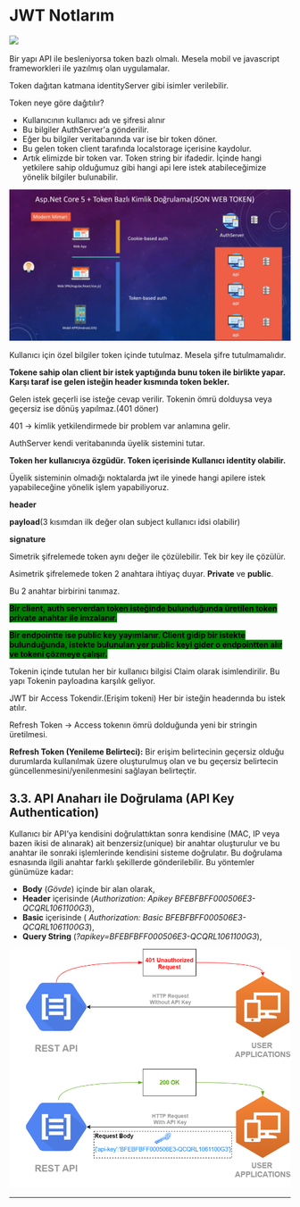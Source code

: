 # JWT Notlarım

![](../../.gitbook/assets/Screenshot\_1.png)

Bir yapı API ile besleniyorsa token bazlı olmalı. Mesela mobil ve javascript frameworkleri ile yazılmış olan uygulamalar.

Token dağıtan katmana identityServer gibi isimler verilebilir.

Token neye göre dağıtılır?

* Kullanıcının kullanıcı adı ve şifresi alınır
* Bu bilgiler AuthServer'a gönderilir.
* Eğer bu bilgiler veritabanında var ise bir token döner.
* Bu gelen token client tarafında localstorage içerisine kaydolur.
* Artık elimizde bir token var. Token string bir ifadedir. İçinde hangi yetkilere sahip olduğumuz gibi hangi api lere istek atabileceğimize yönelik bilgiler bulunabilir.



![](<../../.gitbook/assets/image (7) (1).png>)

Kullanıcı için özel bilgiler token içinde tutulmaz. Mesela şifre tutulmamalıdır.

**Tokene sahip olan client bir istek yaptığında bunu token ile birlikte yapar. Karşı taraf ise gelen isteğin header kısmında token bekler.**

Gelen istek geçerli ise isteğe cevap verilir. Tokenin ömrü dolduysa veya geçersiz ise dönüş yapılmaz.(401 döner)

401 -> kimlik yetkilendirmede bir problem var anlamına gelir.

AuthServer kendi veritabanında üyelik sistemini tutar.&#x20;

**Token her kullanıcıya özgüdür. Token içerisinde Kullanıcı identity olabilir.**

Üyelik sisteminin olmadığı noktalarda jwt ile yinede hangi apilere istek yapabileceğine yönelik işlem yapabiliyoruz.

**header**

**payload**(3 kısımdan ilk değer olan subject kullanıcı idsi olabilir)

**signature**

Simetrik şifrelemede token aynı değer ile çözülebilir. Tek bir key ile çözülür.

Asimetrik şifrelemede token 2 anahtara ihtiyaç duyar. **Private** ve **public**.

Bu 2 anahtar birbirini tanımaz.

<mark style="background-color:green;">**Bir client, auth serverdan token isteğinde bulunduğunda üretilen token private anahtar ile imzalanır.**</mark>

<mark style="background-color:green;">**Bir endpointte ise public key yayımlanır. Client gidip bir istekte bulunduğunda, istekte bulunulan yer public keyi gider o endpointten alır ve tokeni çözmeye çalışır.**</mark>

Tokenin içinde tutulan her bir kullanıcı bilgisi Claim olarak isimlendirilir. Bu yapı Tokenin payloadına karşılık geliyor.

JWT bir Access Tokendir.(Erişim tokeni) Her bir isteğin headerında bu istek atılır.

Refresh Token -> Access tokenın ömrü dolduğunda yeni bir stringin üretilmesi.

**Refresh Token (Yenileme Belirteci):** Bir erişim belirtecinin geçersiz olduğu durumlarda kullanılmak üzere oluşturulmuş olan ve bu geçersiz belirtecin güncellenmesini/yenilenmesini sağlayan belirteçtir.

## 3.3. API Anaharı ile Doğrulama (API Key Authentication) <a href="#9860" id="9860"></a>

Kullanıcı bir API’ya kendisini doğrulattıktan sonra kendisine (MAC, IP veya bazen ikisi de alınarak) ait benzersiz(unique) bir anahtar oluşturulur ve bu anahtar ile sonraki işlemlerinde kendisini sisteme doğrulatır. Bu doğrulama esnasında ilgili anahtar farklı şekillerde gönderilebilir. Bu yöntemler günümüze kadar:

* **Body** (_Gövde_) içinde bir alan olarak,
* **Header** içerisinde (_Authorization: Apikey BFEBFBFF000506E3-QCQRL1061100G3_),
* **Basic** içerisinde ( _Authorization: Basic BFEBFBFF000506E3-QCQRL1061100G3_),
* **Query String** (_?apikey=BFEBFBFF000506E3-QCQRL1061100G3_),

![](<../../.gitbook/assets/image (6).png>)





****



